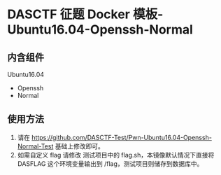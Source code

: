 # DASCTF 征题 Docker 模板-Ubuntu16.04-Openssh-Normal
## 内含组件
Ubuntu16.04
- Openssh
- Normal

## 使用方法
1. 请在 https://github.com/DASCTF-Test/Pwn-Ubuntu16.04-Openssh-Normal-Test  基础上修改即可。
2. 如需自定义 flag 请修改 测试项目中的 flag.sh，本镜像默认情况下直接将 DASFLAG 这个环境变量输出到 /flag，测试项目则储存到数据库中。
